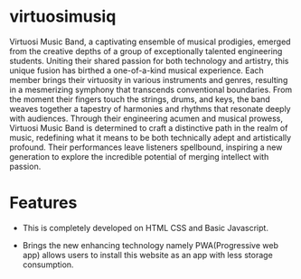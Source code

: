 # virtuosimusiq
Virtuosi Music Band, a captivating ensemble of musical prodigies, emerged from the creative depths of a group of exceptionally talented engineering students. Uniting their shared passion for both technology and artistry, this unique fusion has birthed a one-of-a-kind musical experience. Each member brings their virtuosity in various instruments and genres, resulting in a mesmerizing symphony that transcends conventional boundaries. From the moment their fingers touch the strings, drums, and keys, the band weaves together a tapestry of harmonies and rhythms that resonate deeply with audiences. Through their engineering acumen and musical prowess, Virtuosi Music Band is determined to craft a distinctive path in the realm of music, redefining what it means to be both technically adept and artistically profound. Their performances leave listeners spellbound, inspiring a new generation to explore the incredible potential of merging intellect with passion.
# Features
- This is completely developed on HTML CSS and Basic Javascript.
* Brings the new enhancing technology namely PWA(Progressive web app) allows users to install this website as an app with less storage consumption.
